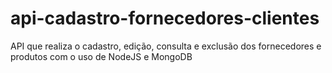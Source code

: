 # api-cadastro-fornecedores-clientes
 API que realiza o cadastro, edição, consulta e exclusão dos fornecedores e produtos com o uso de NodeJS e MongoDB
